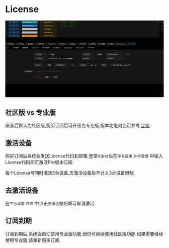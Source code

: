# License

![img.png](webp/license/img.png)

## 社区版 vs 专业版

安装后默认为社区版,购买订阅后可升级为专业版.版本功能对比可参考 [定价](../pricing.md).

## 激活设备
购买订阅后系统会发送License代码到邮箱,登录Viper后在`平台设置` `许可管理` 中输入License代码即可激活Pro版本订阅.

每个License可同时激活3台设备,去激活设备后不计入3台设备限制.

## 去激活设备
在`平台设置` `许可` 中点击`去激活`按钮即可取消激活.

## 订阅到期
订阅到期后,系统会自动禁用专业版功能,但仍可继续使用社区版功能.如果需要继续使用专业版,请重新购买订阅.


